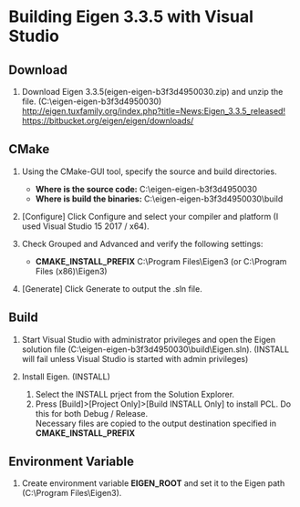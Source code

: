 Building Eigen 3.3.5 with Visual Studio
=======================================

Download
--------
1. Download Eigen 3.3.5(eigen-eigen-b3f3d4950030.zip) and unzip the file. (C:\eigen-eigen-b3f3d4950030)  
   <http://eigen.tuxfamily.org/index.php?title=News:Eigen_3.3.5_released!>  
   <https://bitbucket.org/eigen/eigen/downloads/>  


CMake
-----
1. Using the CMake-GUI tool, specify the source and build directories.  
    * **Where is the source code:**         C:\eigen-eigen-b3f3d4950030  
    * **Where is build the binaries:**      C:\eigen-eigen-b3f3d4950030\build  

2. [Configure] Click Configure and select your compiler and platform (I used Visual Studio 15 2017 / x64).   

3. Check Grouped and Advanced and verify the following settings: 
    * **CMAKE_INSTALL_PREFIX**              C:\Program Files\Eigen3 (or C:\Program Files (x86)\Eigen3)  

4. [Generate] Click Generate to output the .sln file.  


Build
-----
1. Start Visual Studio with administrator privileges and open the Eigen solution file (C:\eigen-eigen-b3f3d4950030\build\Eigen.sln). (INSTALL will fail unless Visual Studio is started with admin privileges)

2. Install Eigen. (INSTALL)
    1. Select the INSTALL prject from the Solution Explorer. 
    2. Press [Build]>[Project Only]>[Build INSTALL Only] to install PCL. Do this for both Debug / Release.   
       Necessary files are copied to the output destination specified in **CMAKE_INSTALL_PREFIX** 


Environment Variable
--------------------
1. Create environment variable **EIGEN_ROOT** and set it to the Eigen path (C:\Program Files\Eigen3).